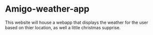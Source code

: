 # Amigo-weather-app
 This website will house a webapp that displays the weather for the user based on thier location, as well a little christmas supprise.
